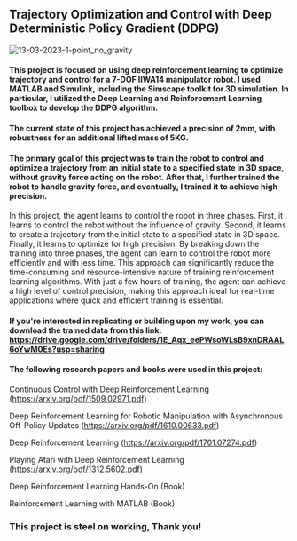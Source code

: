 ## Trajectory Optimization and Control with Deep Deterministic Policy Gradient (DDPG)
![13-03-2023-1-point_no_gravity](https://user-images.githubusercontent.com/103148161/228417897-89bc366b-1774-4037-b284-5175c9c6e4c1.png)

#### This project is focused on using deep reinforcement learning to optimize trajectory and control for a 7-DOF IIWA14 manipulator robot. I used MATLAB and Simulink, including the Simscape toolkit for 3D simulation. In particular, I utilized the Deep Learning and Reinforcement Learning toolbox to develop the DDPG algorithm.
#### The current state of this project has achieved a precision of 2mm, with robustness for an additional lifted mass of 5KG.
#### The primary goal of this project was to train the robot to control and optimize a trajectory from an initial state to a specified state in 3D space, without gravity force acting on the robot. After that, I further trained the robot to handle gravity force, and eventually, I trained it to achieve high precision.
In this project, the agent learns to control the robot in three phases. First, it learns to control the robot without the influence of gravity. Second, it learns to create a trajectory from the initial state to a specified state in 3D space. Finally, it learns to optimize for high precision.
By breaking down the training into three phases, the agent can learn to control the robot more efficiently and with less time. This approach can significantly reduce the time-consuming and resource-intensive nature of training reinforcement learning algorithms. With just a few hours of training, the agent can achieve a high level of control precision, making this approach ideal for real-time applications where quick and efficient training is essential.

#### If you're interested in replicating or building upon my work, you can download the trained data from this link: https://drive.google.com/drive/folders/1E_Aqx_eePWsoWLsB9xnDRAAL6oYwM0Es?usp=sharing

#### The following research papers and books were used in this project:

Continuous Control with Deep Reinforcement Learning (https://arxiv.org/pdf/1509.02971.pdf)

Deep Reinforcement Learning for Robotic Manipulation with Asynchronous Off-Policy Updates (https://arxiv.org/pdf/1610.00633.pdf)

Deep Reinforcement Learning (https://arxiv.org/pdf/1701.07274.pdf)

Playing Atari with Deep Reinforcement Learning (https://arxiv.org/pdf/1312.5602.pdf)

Deep Reinforcement Learning Hands-On (Book)

Reinforcement Learning with MATLAB (Book)

### This project is steel on working, Thank you!


